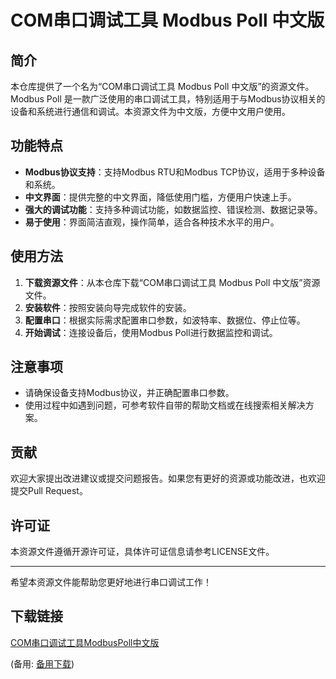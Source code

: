 # COM串口调试工具 Modbus Poll 中文版

## 简介

本仓库提供了一个名为“COM串口调试工具 Modbus Poll 中文版”的资源文件。Modbus Poll 是一款广泛使用的串口调试工具，特别适用于与Modbus协议相关的设备和系统进行通信和调试。本资源文件为中文版，方便中文用户使用。

## 功能特点

- **Modbus协议支持**：支持Modbus RTU和Modbus TCP协议，适用于多种设备和系统。
- **中文界面**：提供完整的中文界面，降低使用门槛，方便用户快速上手。
- **强大的调试功能**：支持多种调试功能，如数据监控、错误检测、数据记录等。
- **易于使用**：界面简洁直观，操作简单，适合各种技术水平的用户。

## 使用方法

1. **下载资源文件**：从本仓库下载“COM串口调试工具 Modbus Poll 中文版”资源文件。
2. **安装软件**：按照安装向导完成软件的安装。
3. **配置串口**：根据实际需求配置串口参数，如波特率、数据位、停止位等。
4. **开始调试**：连接设备后，使用Modbus Poll进行数据监控和调试。

## 注意事项

- 请确保设备支持Modbus协议，并正确配置串口参数。
- 使用过程中如遇到问题，可参考软件自带的帮助文档或在线搜索相关解决方案。

## 贡献

欢迎大家提出改进建议或提交问题报告。如果您有更好的资源或功能改进，也欢迎提交Pull Request。

## 许可证

本资源文件遵循开源许可证，具体许可证信息请参考LICENSE文件。

---

希望本资源文件能帮助您更好地进行串口调试工作！

## 下载链接
[COM串口调试工具ModbusPoll中文版](https://pan.quark.cn/s/986f078ea749) 

(备用: [备用下载](https://pan.baidu.com/s/1MKQsyqHtEOS0Dx4eJk5c0g?pwd=1234))
